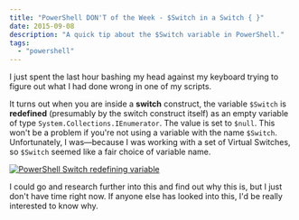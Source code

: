 ```yaml
---
title: "PowerShell DON'T of the Week - $Switch in a Switch { }"
date: 2015-09-08
description: "A quick tip about the $Switch variable in PowerShell."
tags:
  - "powershell"
---
```


I just spent the last hour bashing my head against my keyboard trying to figure out what I had done wrong in one of my scripts.

It turns out when you are inside a **switch** construct, the variable `$Switch` is **redefined** (presumably by the switch construct itself) as an empty variable of type `System.Collections.IEnumerator`. The value is set to `$null`. This won't be a problem if you're not using a variable with the name `$Switch`. Unfortunately, I was—because I was working with a set of Virtual Switches, so `$Switch` seemed like a fair choice of variable name.

[![PowerShell Switch redefining variable](/assets/images/screenshots/ss_powershell_switchgremlin.png)](/assets/images/screenshots/ss_powershell_switchgremlin.png)

I could go and research further into this and find out why this is, but I just don't have time right now. If anyone else has looked into this, I'd be really interested to know why.
